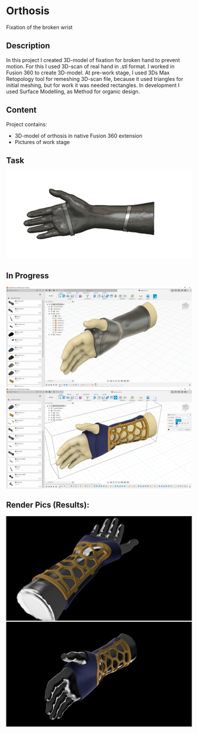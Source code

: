 # Orthosis

Fixation of the broken wrist

## Description 
In this project I created 3D-model of fixation for broken hand to prevent motion. For this I used 3D-scan of real hand in .stl format. 
I worked in Fusion 360 to create 3D-model. At pre-work stage, I used 3Ds Max Retopology tool for remeshing 3D-scan file, because it used triangles for initial meshing, but for work it was needed rectangles. In development I used Surface Modelling, as Method for organic design.

## Content
Project contains:
- 3D-model of orthosis in native Fusion 360 extension
- Pictures of work stage

## Task
<img src="Materials/7iue0oV1R0o.jpg">

## In Progress
<img src="Materials/Снимок экрана (40).png">
<img src="Materials/Снимок экрана (38).png">

## Render Pics (Results):
<img src="Materials/fL1eDqL8mno.jpg">
<img src="Materials/ediadi_kz18 (1).jpg">
